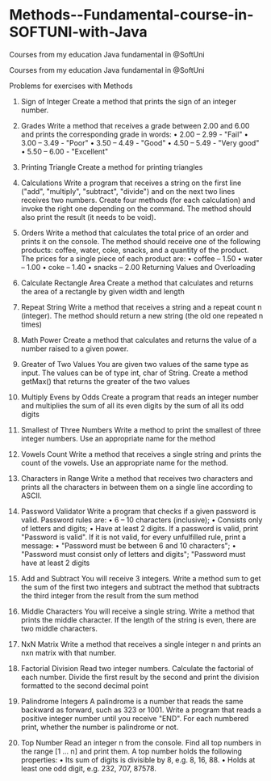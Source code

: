 # Methods--Fundamental-course-in-SOFTUNI-with-Java
Courses from my education Java fundamental  in @SoftUni

Courses from my education Java fundamental in @SoftUni

Problems for exercises with Methods
1.	Sign of Integer
Create a method that prints the sign of an integer number.
2.	Grades
Write a method that receives a grade between 2.00 and 6.00 and prints the corresponding grade in words:
•	2.00 – 2.99 - "Fail"
•	3.00 – 3.49 - "Poor"
•	3.50 – 4.49 - "Good"
•	4.50 – 5.49 - "Very good"
•	5.50 – 6.00 - "Excellent"
3.	Printing Triangle
Create a method for printing triangles
4.	Calculations
Write a program that receives a string on the first line ("add", "multiply", "subtract", "divide") and on the next two lines receives two numbers. Create four methods (for each calculation) and invoke the right one depending on the command. The method should also print the result (it needs to be void).
5.	Orders
Write a method that calculates the total price of an order and prints it on the console. The method should receive one of the following products: coffee, water, coke, snacks, and a quantity of the product. The prices for a single piece of each product are:
•	coffee – 1.50
•	water – 1.00
•	coke – 1.40
•	snacks – 2.00
Returning Values and Overloading
6.	Calculate Rectangle Area
Create a method that calculates and returns the area of a rectangle by given width and length
7.	Repeat String
Write a method that receives a string and a repeat count n (integer). The method should return a new string (the old one repeated n times)
8.	Math Power
Create a method that calculates and returns the value of a number raised to a given power.

9.	Greater of Two Values
You are given two values of the same type as input. The values can be of type int, char of String. Create a method getMax() that returns the greater of the two values

10.	Multiply Evens by Odds
Create a program that reads an integer number and multiplies the sum of all its even digits by the sum of all its odd digits
11.	Smallest of Three Numbers
Write a method to print the smallest of three integer numbers. Use an appropriate name for the method
12.	Vowels Count
Write a method that receives a single string and prints the count of the vowels. Use an appropriate name for the method.
13.	Characters in Range
Write a method that receives two characters and prints all the characters in between them on a single line according to ASCII.
14.	Password Validator
Write a program that checks if a given password is valid. Password rules are:
•	6 – 10 characters (inclusive);
•	Consists only of letters and digits;
•	Have at least 2 digits.
If a password is valid, print "Password is valid". If it is not valid, for every unfulfilled rule, print a message:
•	"Password must be between 6 and 10 characters";
•	"Password must consist only of letters and digits";
"Password must have at least 2 digits
15.	Add and Subtract
You will receive 3 integers. Write a method sum to get the sum of the first two integers and subtract the method that subtracts the third integer from the result from the sum method
16.	Middle Characters
You will receive a single string. Write a method that prints the middle character. If the length of the string is even, there are two middle characters.
17.	NxN Matrix
Write a method that receives a single integer n and prints an nxn matrix with that number.
18.	Factorial Division
Read two integer numbers. Calculate the factorial of each number. Divide the first result by the second and print the division formatted to the second decimal point
19.	Palindrome Integers
A palindrome is a number that reads the same backward as forward, such as 323 or 1001. Write a program that reads a positive integer number until you receive "END". For each numbered print, whether the number is palindrome or not.
20.	Top Number
Read an integer n from the console. Find all top numbers in the range [1 … n] and print them. A top number holds the following properties:
•	Its sum of digits is divisible by 8, e.g. 8, 16, 88.
•	Holds at least one odd digit, e.g. 232, 707, 87578.

